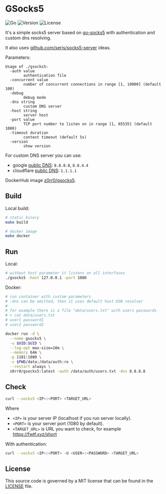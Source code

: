 # GSocks5

![Go](https://github.com/z0rr0/gsocks5/workflows/Go/badge.svg)
![Version](https://img.shields.io/github/tag/z0rr0/gsocks5.svg)
![License](https://img.shields.io/github/license/z0rr0/gsocks5.svg)

It's a simple socks5 server based on [go-socks5](https://github.com/armon/go-socks5)
with authentication and custom dns resolving.

It also uses [github.com/serjs/socks5-server](https://github.com/serjs/socks5-server) ideas.

Parameters:

```
Usage of ./gsocks5:
  -auth value
        authentication file
  -concurrent value
        number of concurrent connections in range [1, 10000] (default 100)
  -debug
        debug mode
  -dns string
        custom DNS server
  -host string
        server host
  -port value
        TCP port number to listen on in range [1, 65535] (default 1080)
  -timeout duration
        context timeout (default 5s)
  -version
        show version
```

For custom DNS server you can use:

- google [public DNS](https://developers.google.com/speed/public-dns/): `8.8.8.8`, `8.8.4.4`
- cloudflare [public DNS](https://www.cloudflare.com/learning/dns/what-is-1.1.1.1/): `1.1.1.1`

DockerHub image [z0rr0/gsocks5](https://hub.docker.com/repository/docker/z0rr0/gsocks5).

## Build

Local build:

```sh
# static binary
make build

# docker image
make docker
```

## Run

Local:

```sh
# without host parameter it listens on all interfaces
./gsocks5 -host 127.0.0.1 -port 1080
```

Docker:

```sh
# run container with custom parameters
# -dns can be omitted, then it uses default host DSN resolver
#
# for example there is a file "data/users.txt" with users passwords
# > cat data/users.txt
# user1 password1
# user2 password2

docker run -d \
  --name gsocks5 \
  -u $UID:$UID \
  --log-opt max-size=10m \
  --memory 64m \
  -p 1181:1080 \
  -v $PWD/data:/data/auth:ro \
  --restart always \
  z0rr0/gsocks5:latest -auth /data/auth/users.txt -dns 8.8.8.8
```

## Check

```sh
curl --socks5 <IP>:<PORT> <TARGET_URL>
```

Where

- `<IP>` is your server IP (localhost if you run server locally).
- `<PORT>` is your server port (1080 by default).
- `<TARGET_URL>` is URL you want to check, for example https://fwtf.xyz/short

With authentication:

```sh
curl --socks5 <IP>:<PORT> -U <USER>:<PASSWORD> <TARGET_URL>
```

## License

This source code is governed by a MIT license that can be found
in the [LICENSE](https://github.com/z0rr0/gsocks5/blob/main/LICENSE) file.
